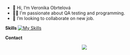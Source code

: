 - 👋 Hi, I’m Veronika Obrtelová
- 👩‍💻 I'm passionate about QA testing and programming.
- 💞️ I’m looking to collaborate on new job.

**Skills**
[![My Skills](https://skillicons.dev/icons?i=java,kotlin,nodejs,figma&theme=light)](https://skillicons.dev)

**Contact**
<p align="center">
  <a href="https://skillicons.dev">
    <img src="https://skillicons.dev/icons?i=linkedln" />
  </a>
</p>
